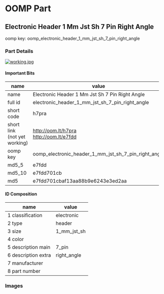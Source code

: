 # OOMP Part  
## Electronic Header 1 Mm Jst Sh 7 Pin Right Angle  
  
oomp key: oomp_electronic_header_1_mm_jst_sh_7_pin_right_angle  
  
### Part Details  
  
[![working.jpg](working_600.jpg)](working.jpg)  
  
#### Important Bits  
| name | value | 
| --- | --- | 
| name | Electronic Header 1 Mm Jst Sh 7 Pin Right Angle | 
| full id | electronic_header_1_mm_jst_sh_7_pin_right_angle | 
| short code | h7pra | 
| short link<br>(not yet working) | http://oom.lt/h7pra<br>http://oom.lt/e7fdd | 
| oomp key | oomp_electronic_header_1_mm_jst_sh_7_pin_right_angle | 
| md5_5 | e7fdd | 
| md5_10 | e7fdd701cb | 
| md5 | e7fdd701cbaf13aa88b9e6243e3ed2aa | 
#### ID Composition  
| name | value | 
| --- | --- | 
| 1 classification | electronic | 
| 2 type | header | 
| 3 size | 1_mm_jst_sh | 
| 4 color |  | 
| 5 description main | 7_pin | 
| 6 description extra | right_angle | 
| 7 manufacturer |  | 
| 8 part number |  | 
### Images  
